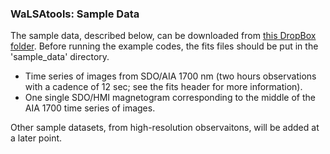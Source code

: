 ### WaLSAtools: Sample Data

The sample data, described below, can be downloaded from <a href="https://www.dropbox.com/sh/gsqxpvzt5ovotra/AAAiAv6IBvZONit423zi5ro-a?dl=0">this DropBox folder</a>. Before running the example codes, the fits files should be put in the 'sample_data' directory.

* Time series of images from SDO/AIA 1700 nm (two hours observations with a cadence of 12 sec; see the fits header for more information).
* One single SDO/HMI magnetogram corresponding to the middle of the AIA 1700 time series of images.

Other sample datasets, from high-resolution observaitons, will be added at a later point.
